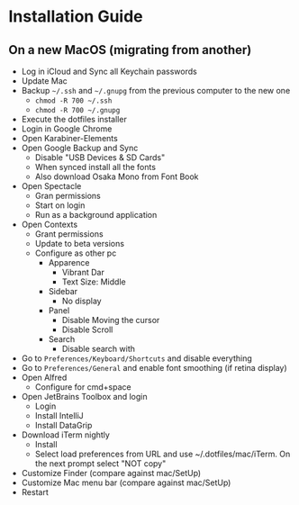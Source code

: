 # Installation Guide

## On a new MacOS (migrating from another)
 * Log in iCloud and Sync all Keychain passwords
 * Update Mac 
 * Backup `~/.ssh` and `~/.gnupg` from the previous computer to the new one
     - `chmod -R 700 ~/.ssh`
     - `chmod -R 700 ~/.gnupg`
 * Execute the dotfiles installer
 * Login in Google Chrome
 * Open Karabiner-Elements
 * Open Google Backup and Sync
     - Disable "USB Devices & SD Cards"
     - When synced install all the fonts
     - Also download Osaka Mono from Font Book
 * Open Spectacle
     - Gran permissions
     - Start on login
     - Run as a background application
 * Open Contexts
     - Grant permissions
     - Update to beta versions
     - Configure as other pc
       - Apparence
         - Vibrant Dar
         - Text Size: Middle
       - Sidebar
         - No display
       - Panel
         - Disable Moving the cursor
         - Disable Scroll
       - Search
         - Disable search with
 * Go to `Preferences/Keyboard/Shortcuts` and disable everything
 * Go to `Preferences/General` and enable font smoothing (if retina display)
 * Open Alfred
     - Configure for cmd+space
 * Open JetBrains Toolbox and login
     - Login
     - Install IntelliJ
     - Install DataGrip
 * Download iTerm nightly
     - Install
     - Select load preferences from URL and use ~/.dotfiles/mac/iTerm. On the next prompt select "NOT copy"
 * Customize Finder (compare against mac/SetUp)
 * Customize Mac menu bar (compare against mac/SetUp)
 * Restart
